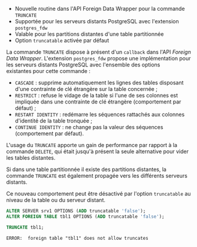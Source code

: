 <!--
Les commits sur ce sujet sont :

* https://git.postgresql.org/gitweb/?p=postgresql.git;a=commit;h=8ff1c94649f5c9184ac5f07981d8aea9dfd7ac19

Discussion

* https://gitlab.dalibo.info/formation/workshops/-/issues/116

-->

<div class="slide-content">

* Nouvelle routine dans l'API Foreign Data Wrapper pour la commande `TRUNCATE`
* Supportée pour les serveurs distants PostgreSQL avec l'extension `postgres_fdw`
* Valable pour les partitions distantes d'une table partitionnée
* Option `truncatable` activée par défaut

</div>

<div class="notes">

La commande `TRUNCATE` dispose à présent d'un `callback` dans l'API _Foreign
Data Wrapper_. L'extension `postgres_fdw` propose une implémentation pour les 
serveurs distants PostgreSQL avec l'ensemble des options existantes pour cette 
commande :

* `CASCADE` : supprime automatiquement les lignes des tables disposant d'une 
  contrainte de clé étrangère sur la table concernée ;
* `RESTRICT` : refuse le vidage de la table si l'une de ses colonnes est impliquée
  dans une contrainte de clé étrangère (comportement par défaut) ;
* `RESTART IDENTITY` : redémarre les séquences rattachés aux colonnes d'identité 
  de la table tronquée ; 
* `CONTINUE IDENTITY` : ne change pas la valeur des séquences (comportement par
  défaut).

L'usage du `TRUNCATE` apporte un gain de performance par rapport à la commande
`DELETE`, qui était jusqu'à présent la seule alternative pour vider les tables 
distantes.

Si dans une table partitionnée il existe des partitions distantes,
la commande `TRUNCATE` est également
propagée vers les différents serveurs distants.

Ce nouveau comportement peut être désactivé par l'option `truncatable` au niveau
de la table ou du serveur distant.

```sql
ALTER SERVER srv1 OPTIONS (ADD truncatable 'false');
ALTER FOREIGN TABLE tbl1 OPTIONS (ADD truncatable 'false');

TRUNCATE tbl1;
```
```text
ERROR:  foreign table "tbl1" does not allow truncates
```

</div>
